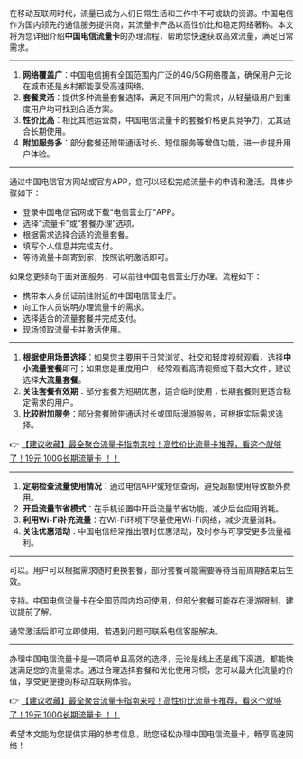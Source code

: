 
在移动互联网时代，流量已成为人们日常生活和工作中不可或缺的资源。中国电信作为国内领先的通信服务提供商，其流量卡产品以高性价比和稳定网络著称。本文将为您详细介绍**中国电信流量卡**的办理流程，帮助您快速获取高效流量，满足日常需求。

---


1. **网络覆盖广**：中国电信拥有全国范围内广泛的4G/5G网络覆盖，确保用户无论在城市还是乡村都能享受高速网络。
2. **套餐灵活**：提供多种流量套餐选择，满足不同用户的需求，从轻量级用户到重度用户均可找到合适方案。
3. **性价比高**：相比其他运营商，中国电信流量卡的套餐价格更具竞争力，尤其适合长期使用。
4. **附加服务多**：部分套餐还附带通话时长、短信服务等增值功能，进一步提升用户体验。

---


通过中国电信官方网站或官方APP，您可以轻松完成流量卡的申请和激活。具体步骤如下：
- 登录中国电信官网或下载“电信营业厅”APP。
- 选择“流量卡”或“套餐办理”选项。
- 根据需求选择合适的流量套餐。
- 填写个人信息并完成支付。
- 等待流量卡邮寄到家，按照说明激活即可。

如果您更倾向于面对面服务，可以前往中国电信营业厅办理。流程如下：
- 携带本人身份证前往附近的中国电信营业厅。
- 向工作人员说明办理流量卡的需求。
- 选择适合的流量套餐并完成支付。
- 现场领取流量卡并激活使用。

---


1. **根据使用场景选择**：如果您主要用于日常浏览、社交和轻度视频观看，选择**中小流量套餐**即可；如果您是重度用户，经常观看高清视频或下载大文件，建议选择**大流量套餐**。
2. **关注套餐有效期**：部分套餐为短期优惠，适合临时使用；长期套餐则更适合稳定需求的用户。
3. **比较附加服务**：部分套餐附带通话时长或国际漫游服务，可根据实际需求选择。

👉 [【建议收藏】最全聚合流量卡指南来啦！高性价比流量卡推荐，看这个就够了！19元 100G长期流量卡 ！！](https://bit.ly/Liuliangka)

---


1. **定期检查流量使用情况**：通过电信APP或短信查询，避免超额使用导致额外费用。
2. **开启流量节省模式**：在手机设置中开启流量节省功能，减少后台应用消耗。
3. **利用Wi-Fi补充流量**：在Wi-Fi环境下尽量使用Wi-Fi网络，减少流量消耗。
4. **关注优惠活动**：中国电信经常推出限时优惠活动，及时参与可享受更多流量福利。

---


可以。用户可以根据需求随时更换套餐，部分套餐可能需要等待当前周期结束后生效。

支持。中国电信流量卡在全国范围内均可使用，但部分套餐可能存在漫游限制，建议提前了解。

通常激活后即可立即使用，若遇到问题可联系电信客服解决。

---


办理中国电信流量卡是一项简单且高效的选择，无论是线上还是线下渠道，都能快速满足您的流量需求。通过合理选择套餐和优化使用习惯，您可以最大化流量的价值，享受更便捷的移动互联网体验。

👉 [【建议收藏】最全聚合流量卡指南来啦！高性价比流量卡推荐，看这个就够了！19元 100G长期流量卡 ！！](https://bit.ly/Liuliangka)

希望本文能为您提供实用的参考信息，助您轻松办理中国电信流量卡，畅享高速网络！
